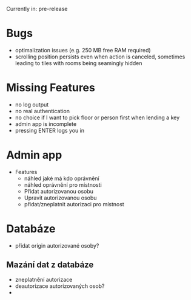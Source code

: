 Currently in: pre-release

# Bugs
- optimalization issues (e.g. 250 MB free RAM required)
- scrolling position persists even when action is canceled, sometimes leading to tiles with rooms being seamingly hidden

# Missing Features
- no log output
- no real authentication
- no choice if I want to pick floor or person first when lending a key
- admin app is incomplete
- pressing ENTER logs you in


# Admin app
- Features
  - náhled jaké má kdo oprávnění
  - náhled oprávnění pro místnosti
  - Přidat autorizovanou osobu
  - Upravit autorizovanou osobu
  - přidat/zneplatnit autorizaci pro místnost



# Databáze
- přidat origin autorizované osoby?
## Mazání dat z databáze
- zneplatnění autorizace
- deautorizace autorizovaných osob?
- 